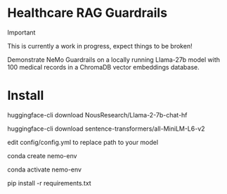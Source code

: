 # Healthcare RAG Guardrails

> [!IMPORTANT]
> This is currently a work in progress, expect things to be broken!

Demonstrate NeMo Guardrails on a locally running Llama-27b model with 100 medical records in a ChromaDB vector embeddings database.

# Install
huggingface-cli download NousResearch/Llama-2-7b-chat-hf

huggingface-cli download sentence-transformers/all-MiniLM-L6-v2 

edit config/config.yml to replace path to your model 

conda create nemo-env 

conda activate nemo-env

pip install -r requirements.txt 






